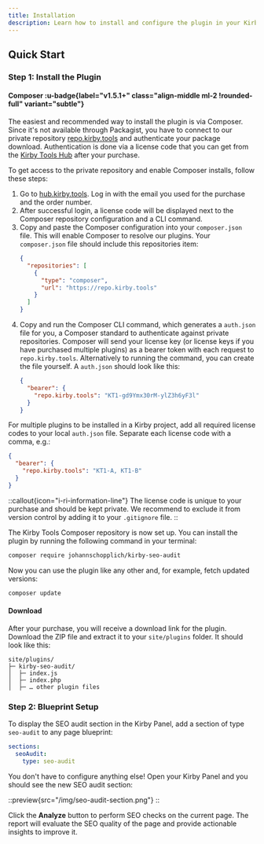 ```yaml
---
title: Installation
description: Learn how to install and configure the plugin in your Kirby project.
---
```


## Quick Start

### Step 1: Install the Plugin

#### Composer :u-badge{label="v1.5.1+" class="align-middle ml-2 !rounded-full" variant="subtle"}

The easiest and recommended way to install the plugin is via Composer. Since it's not available through Packagist, you have to connect to our private repository [repo.kirby.tools](https://repo.kirby.tools) and authenticate your package download. Authentication is done via a license code that you can get from the [Kirby Tools Hub](https://hub.kirby.tools) after your purchase.

To get access to the private repository and enable Composer installs, follow these steps:

1. Go to [hub.kirby.tools](https://hub.kirby.tools). Log in with the email you used for the purchase and the order number.
2. After successful login, a license code will be displayed next to the Composer repository configuration and a CLI command.
3. Copy and paste the Composer configuration into your `composer.json` file. This will enable Composer to resolve our plugins. Your `composer.json` file should include this repositories item:
   ```json [composer.json]
   {
     "repositories": [
       {
         "type": "composer",
         "url": "https://repo.kirby.tools"
       }
     ]
   }
   ```
4. Copy and run the Composer CLI command, which generates a `auth.json` file for you, a Composer standard to authenticate against private repositories. Composer will send your license key (or license keys if you have purchased multiple plugins) as a bearer token with each request to `repo.kirby.tools`. Alternatively to running the command, you can create the file yourself. A `auth.json` should look like this:
   ```json [auth.json]
   {
     "bearer": {
       "repo.kirby.tools": "KT1-gd9Ymx30rM-ylZ3h6yF3l"
     }
   }
   ```

For multiple plugins to be installed in a Kirby project, add all required license codes to your local `auth.json` file. Separate each license code with a comma, e.g.:

```json [auth.json]
{
  "bearer": {
    "repo.kirby.tools": "KT1-A, KT1-B"
  }
}
```

::callout{icon="i-ri-information-line"}
The license code is unique to your purchase and should be kept private. We recommend to exclude it from version control by adding it to your `.gitignore` file.
::

The Kirby Tools Composer repository is now set up. You can install the plugin by running the following command in your terminal:

```bash
composer require johannschopplich/kirby-seo-audit
```

Now you can use the plugin like any other and, for example, fetch updated versions:

```bash
composer update
```

#### Download

After your purchase, you will receive a download link for the plugin. Download the ZIP file and extract it to your `site/plugins` folder. It should look like this:

```
site/plugins/
├─ kirby-seo-audit/
│  ├─ index.js
│  ├─ index.php
│  ├─ … other plugin files
```

### Step 2: Blueprint Setup

To display the SEO audit section in the Kirby Panel, add a section of type `seo-audit` to any page blueprint:

```yaml [pages/default.yml]
sections:
  seoAudit:
    type: seo-audit
```

You don't have to configure anything else! Open your Kirby Panel and you should see the new SEO audit section:

::preview{src="/img/seo-audit-section.png"}
::

Click the **Analyze** button to perform SEO checks on the current page. The report will evaluate the SEO quality of the page and provide actionable insights to improve it.
